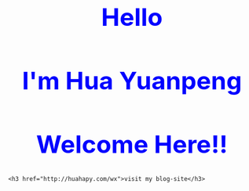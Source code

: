 <html lang="en">
<head>
    <meta charset="UTF-8">
    <title>Document</title>
    <style type="text/css">
        h1{
            text-align: center;
            font-size: 50px;
            color:blue;
        }
    </style>
</head>
<body>
    <h1>Hello</h1>
    <h1>I'm Hua Yuanpeng</h1>
    <h1>Welcome Here!!</h1>
    
    <h3 href="http://huahapy.com/wx">visit my blog-site</h3>
    
